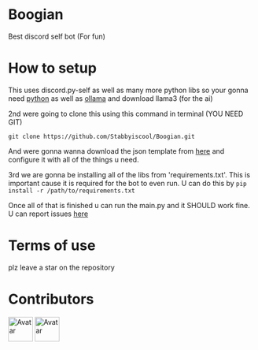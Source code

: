 # Boogian
Best discord self bot (For fun)

# How to setup

This uses discord.py-self as well as many more python libs so your gonna need [python](https://www.python.org/) as well as [ollama](ollama.ai) and download llama3 (for the ai)

2nd were going to clone this using this command in terminal (YOU NEED GIT)

`git clone https://github.com/Stabbyiscool/Boogian.git`

And were gonna wanna download the json template from [here](https://file.io/fUFfquXzqonb) and configure it with all of the things u need.

3rd we are gonna be installing all of the libs from 'requirements.txt'. This is important cause it is required for the bot to even run. U can do this by `pip install -r /path/to/requirements.txt`

Once all of that is finished u can run the main.py and it SHOULD work fine. U can report issues [here](https://github.com/Stabbyiscool/Boogian/issues)

# Terms of use

plz leave a star on the repository

# Contributors
<a href="https://discord.com/users/627905328075505683"><img src="https://images.weserv.nl/?url=https://cdn.discordapp.com/avatars/627905328075505683/a_a8408b7d540869bbbfc2e02d1a41b2dc.gif&fit=cover&mask=circle&maxage=7d" alt="Avatar" style="width:50px;"></a>
<a href="https://discord.com/users/1085537701035524187"><img src="https://images.weserv.nl/?url=https://cdn.discordapp.com/avatars/1085537701035524187/91264516fdd2241c37eec25d79103274.png&fit=cover&mask=circle&maxage=7d" alt="Avatar" style="width:50px;"></a>